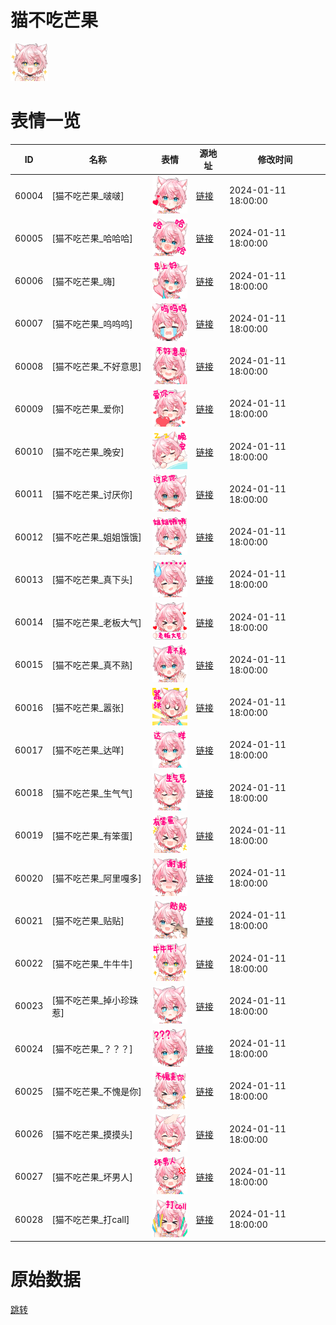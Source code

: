 # 猫不吃芒果

<img src="./cover.png" height="60" alt="cover" />

# 表情一览

|ID|名称|表情|源地址|修改时间|
|----|----|----|----|----|
|60004|[猫不吃芒果_啵啵]|<img src="./pic/060004_%5B猫不吃芒果_啵啵%5D.png" height="60" alt="啵啵"/>|[链接](https://i0.hdslb.com/bfs/garb/331f50daaf7d8a8d3e96f8f5ce6cc84dc44dc359.png)|2024-01-11 18:00:00|
|60005|[猫不吃芒果_哈哈哈]|<img src="./pic/060005_%5B猫不吃芒果_哈哈哈%5D.png" height="60" alt="哈哈哈"/>|[链接](https://i0.hdslb.com/bfs/garb/150ab178386ff0463ad5b65c383b117ff42bbc7c.png)|2024-01-11 18:00:00|
|60006|[猫不吃芒果_嗨]|<img src="./pic/060006_%5B猫不吃芒果_嗨%5D.png" height="60" alt="嗨"/>|[链接](https://i0.hdslb.com/bfs/garb/aaedd4e8ae200709694609c29b6ec3edf77ac768.png)|2024-01-11 18:00:00|
|60007|[猫不吃芒果_呜呜呜]|<img src="./pic/060007_%5B猫不吃芒果_呜呜呜%5D.png" height="60" alt="呜呜呜"/>|[链接](https://i0.hdslb.com/bfs/garb/26d9e5c3efa0b65d8b2fd416b0f8bb20a91e3160.png)|2024-01-11 18:00:00|
|60008|[猫不吃芒果_不好意思]|<img src="./pic/060008_%5B猫不吃芒果_不好意思%5D.png" height="60" alt="不好意思"/>|[链接](https://i0.hdslb.com/bfs/garb/cf820c2a5fe783f321f5fc23d9a002b50dda48b6.png)|2024-01-11 18:00:00|
|60009|[猫不吃芒果_爱你]|<img src="./pic/060009_%5B猫不吃芒果_爱你%5D.png" height="60" alt="爱你"/>|[链接](https://i0.hdslb.com/bfs/garb/51b47c73cf6fdbd882ab1ff1cf6338e932a0045a.png)|2024-01-11 18:00:00|
|60010|[猫不吃芒果_晚安]|<img src="./pic/060010_%5B猫不吃芒果_晚安%5D.png" height="60" alt="晚安"/>|[链接](https://i0.hdslb.com/bfs/garb/cdd593ec5a6b25b3d3d83a0fece9dd7f30089980.png)|2024-01-11 18:00:00|
|60011|[猫不吃芒果_讨厌你]|<img src="./pic/060011_%5B猫不吃芒果_讨厌你%5D.png" height="60" alt="讨厌你"/>|[链接](https://i0.hdslb.com/bfs/garb/fef6ddb5148571ad3dc69a45c97fb460d3f72b60.png)|2024-01-11 18:00:00|
|60012|[猫不吃芒果_姐姐饿饿]|<img src="./pic/060012_%5B猫不吃芒果_姐姐饿饿%5D.png" height="60" alt="姐姐饿饿"/>|[链接](https://i0.hdslb.com/bfs/garb/75b0668c16c64715e2c5d3378c34adceedf42ee8.png)|2024-01-11 18:00:00|
|60013|[猫不吃芒果_真下头]|<img src="./pic/060013_%5B猫不吃芒果_真下头%5D.png" height="60" alt="真下头"/>|[链接](https://i0.hdslb.com/bfs/garb/239f003e444594d85290243d46214eef0c38de71.png)|2024-01-11 18:00:00|
|60014|[猫不吃芒果_老板大气]|<img src="./pic/060014_%5B猫不吃芒果_老板大气%5D.png" height="60" alt="老板大气"/>|[链接](https://i0.hdslb.com/bfs/garb/fd8e41db566a52df658946b5c32f5b8244f03bec.png)|2024-01-11 18:00:00|
|60015|[猫不吃芒果_真不熟]|<img src="./pic/060015_%5B猫不吃芒果_真不熟%5D.png" height="60" alt="真不熟"/>|[链接](https://i0.hdslb.com/bfs/garb/07f923880ea74ad679c38ed04681ff78729e95e9.png)|2024-01-11 18:00:00|
|60016|[猫不吃芒果_嚣张]|<img src="./pic/060016_%5B猫不吃芒果_嚣张%5D.png" height="60" alt="嚣张"/>|[链接](https://i0.hdslb.com/bfs/garb/72731147010624b49b1dc461c97fdc177dcccf90.png)|2024-01-11 18:00:00|
|60017|[猫不吃芒果_达咩]|<img src="./pic/060017_%5B猫不吃芒果_达咩%5D.png" height="60" alt="达咩"/>|[链接](https://i0.hdslb.com/bfs/garb/b5dab248e614bfd59501b3e964f580935f59a137.png)|2024-01-11 18:00:00|
|60018|[猫不吃芒果_生气气]|<img src="./pic/060018_%5B猫不吃芒果_生气气%5D.png" height="60" alt="生气气"/>|[链接](https://i0.hdslb.com/bfs/garb/f84b5d9a5a820af22bc2b40999c360346d791de1.png)|2024-01-11 18:00:00|
|60019|[猫不吃芒果_有笨蛋]|<img src="./pic/060019_%5B猫不吃芒果_有笨蛋%5D.png" height="60" alt="有笨蛋"/>|[链接](https://i0.hdslb.com/bfs/garb/b4c3876b102697e0a405b837fbabffc8eb8c639e.png)|2024-01-11 18:00:00|
|60020|[猫不吃芒果_阿里嘎多]|<img src="./pic/060020_%5B猫不吃芒果_阿里嘎多%5D.png" height="60" alt="阿里嘎多"/>|[链接](https://i0.hdslb.com/bfs/garb/dc27ea157899f63b6ccd9b75acc986200679b928.png)|2024-01-11 18:00:00|
|60021|[猫不吃芒果_贴贴]|<img src="./pic/060021_%5B猫不吃芒果_贴贴%5D.png" height="60" alt="贴贴"/>|[链接](https://i0.hdslb.com/bfs/garb/d02716de64578353a04806cdb669fb94be26dc33.png)|2024-01-11 18:00:00|
|60022|[猫不吃芒果_牛牛牛]|<img src="./pic/060022_%5B猫不吃芒果_牛牛牛%5D.png" height="60" alt="牛牛牛"/>|[链接](https://i0.hdslb.com/bfs/garb/4478f9b171abb1f48892286d2a6d6974c42d4c51.png)|2024-01-11 18:00:00|
|60023|[猫不吃芒果_掉小珍珠惹]|<img src="./pic/060023_%5B猫不吃芒果_掉小珍珠惹%5D.png" height="60" alt="掉小珍珠惹"/>|[链接](https://i0.hdslb.com/bfs/garb/3d805c111d60c83ae76063227f2867b02265102e.png)|2024-01-11 18:00:00|
|60024|[猫不吃芒果_？？？]|<img src="./pic/060024_%5B猫不吃芒果_？？？%5D.png" height="60" alt="？？？"/>|[链接](https://i0.hdslb.com/bfs/garb/d778dd3047b239076ee9ba714e1beb9e57359662.png)|2024-01-11 18:00:00|
|60025|[猫不吃芒果_不愧是你]|<img src="./pic/060025_%5B猫不吃芒果_不愧是你%5D.png" height="60" alt="不愧是你"/>|[链接](https://i0.hdslb.com/bfs/garb/1bd13ea60e923dad16a7ccb8195dc9c18500566b.png)|2024-01-11 18:00:00|
|60026|[猫不吃芒果_摸摸头]|<img src="./pic/060026_%5B猫不吃芒果_摸摸头%5D.png" height="60" alt="摸摸头"/>|[链接](https://i0.hdslb.com/bfs/garb/3eeb46400a6fd17e95aa67ddda05da9ecd0034f8.png)|2024-01-11 18:00:00|
|60027|[猫不吃芒果_坏男人]|<img src="./pic/060027_%5B猫不吃芒果_坏男人%5D.png" height="60" alt="坏男人"/>|[链接](https://i0.hdslb.com/bfs/garb/3cf4b1746b046dd06b13bc69c8108639f2f0cabe.png)|2024-01-11 18:00:00|
|60028|[猫不吃芒果_打call]|<img src="./pic/060028_%5B猫不吃芒果_打call%5D.png" height="60" alt="打call"/>|[链接](https://i0.hdslb.com/bfs/garb/f7b061d5d5cf9c78a5b71b55096b050109bb0e4c.png)|2024-01-11 18:00:00|

# 原始数据

[跳转](./raw.json)

